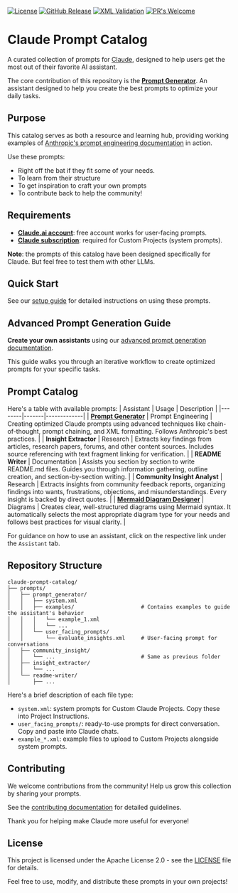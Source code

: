 [![License](https://img.shields.io/badge/License-Apache_2.0-blue.svg)](https://opensource.org/licenses/Apache-2.0)
[![GitHub Release](https://img.shields.io/github/release/ConsciousML/claude-prompt-catalog.svg?style=flat)]()
[![XML Validation](https://github.com/ConsciousML/claude-prompt-catalog/actions/workflows/ci.yaml/badge.svg)](https://github.com/ConsciousML/claude-prompt-catalog/actions/workflows/ci.yaml)
[![PR's Welcome](https://img.shields.io/badge/PRs-welcome-brightgreen.svg?style=flat)](http://makeapullrequest.com) 
# Claude Prompt Catalog

A curated collection of prompts for [Claude](https://claude.ai/), designed to help users get the most out of their favorite AI assistant.

The core contribution of this repository is the [**Prompt Generator**](prompts/prompt_generator/README.md). An assistant designed to help you create the best prompts to optimize your daily tasks.

## Purpose
This catalog serves as both a resource and learning hub, providing working examples of [Anthropic's prompt engineering documentation](https://docs.anthropic.com/en/docs/build-with-claude/prompt-engineering/overview) in action.

Use these prompts:
- Right off the bat if they fit some of your needs.
- To learn from their structure
- To get inspiration to craft your own prompts
- To contribute back to help the community!

## Requirements
- [**Claude.ai account**](https://claude.ai/): free account works for user-facing prompts.
- [**Claude subscription**](https://claude.ai/settings/billing?action=subscribe): required for Custom Projects (system prompts).

**Note**: the prompts of this catalog have been designed specifically for Claude. But feel free to test them with other LLMs.

## Quick Start
See our [setup guide](docs/setup-guide.md) for detailed instructions on using these prompts.

## Advanced Prompt Generation Guide
**Create your own assistants** using our [advanced prompt generation documentation](prompts/prompt_generator/README.md#advanced-prompt-generation-guide).

This guide walks you through an iterative workflow to create optimized prompts for your specific tasks.

## Prompt Catalog
Here's a table with available prompts:
| Assistant | Usage | Description |
|--------|-------|-------------|
| [**Prompt Generator**](prompts/prompt_generator/README.md) | Prompt Engineering | Creating optimized Claude prompts using advanced techniques like chain-of-thought, prompt chaining, and XML formatting. Follows Anthropic's best practices. |
| **Insight Extractor** | Research | Extracts key findings from articles, research papers, forums, and other content sources. Includes source referencing with text fragment linking for verification. |
| **README Writer** | Documentation | Assists you section by section to write README.md files. Guides you through information gathering, outline creation, and section-by-section writing. |
| **Community Insight Analyst** | Research | Extracts insights from community feedback reports, organizing findings into wants, frustrations, objections, and misunderstandings. Every insight is backed by direct quotes. |
| [**Mermaid Diagram Designer**](prompts/diagram_designer/README.md) | Diagrams | Creates clear, well-structured diagrams using Mermaid syntax. It automatically selects the most appropriate diagram type for your needs and follows best practices for visual clarity. |

For guidance on how to use an assistant, click on the respective link under the `Assistant` tab.

## Repository Structure
```
claude-prompt-catalog/
├── prompts/
│   ├── prompt_generator/
│   │   ├── system.xml
│   │   ├── examples/                     # Contains examples to guide the assistant's behavior
│   │   │   └── example_1.xml
│   │   │   └── ...
│   │   └── user_facing_prompts/
│   │       └── evaluate_insights.xml     # User-facing prompt for conversations
│   ├── community_insight/
│   │   └── ...                           # Same as previous folder
│   ├── insight_extractor/
│   │   └── ...
│   └── readme-writer/
│       ├── ...
```

Here's a brief description of each file type:
- `system.xml`: system prompts for Custom Claude Projects. Copy these into Project Instructions.
- `user_facing_prompts/`: ready-to-use prompts for direct conversation. Copy and paste into Claude chats.
- `example_*.xml`: example files to upload to Custom Projects alongside system prompts.

## Contributing
We welcome contributions from the community! Help us grow this collection by sharing your prompts.

See the [contributing documentation](docs/contribution.md) for detailed guidelines.

Thank you for helping make Claude more useful for everyone!

## License
This project is licensed under the Apache License 2.0 - see the [LICENSE](LICENSE) file for details.

Feel free to use, modify, and distribute these prompts in your own projects!